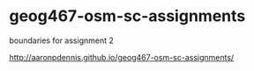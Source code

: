 # geog467-osm-sc-assignments

boundaries for assignment 2

http://aaronpdennis.github.io/geog467-osm-sc-assignments/
